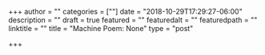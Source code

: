 +++
author = ""
categories = [""]
date = "2018-10-29T17:29:27-06:00"
description = ""
draft = true
featured = ""
featuredalt = ""
featuredpath = ""
linktitle = ""
title = "Machine Poem: None"
type = "post"

+++
